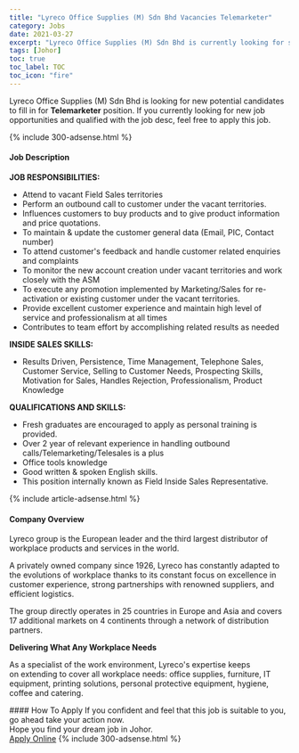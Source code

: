 ```yaml
---
title: "Lyreco Office Supplies (M) Sdn Bhd Vacancies Telemarketer" 
category: Jobs 
date: 2021-03-27 
excerpt: "Lyreco Office Supplies (M) Sdn Bhd is currently looking for suitable person to fill in the Telemarketer which based in Johor" 
tags: [Johor] 
toc: true 
toc_label: TOC 
toc_icon: "fire" 
--- 
```


<p>Lyreco Office Supplies (M) Sdn Bhd is looking for new potential candidates to fill in for <b>Telemarketer</b> position. If you currently looking for new job opportunities and qualified with the job desc, feel free to apply this job.
</p>{% include 300-adsense.html %} 
<div><div><h4>Job Description</h4></div><div><div><span><div><p><strong>JOB RESPONSIBILITIES:</strong></p><ul><li>Attend to vacant Field Sales territories</li><li>Perform an outbound call to customer under the vacant territories.</li><li>Influences customers to buy products and to give product information and price quotations.</li><li>To maintain &amp; update the customer general data (Email, PIC, Contact number)</li><li>To attend customer's feedback and handle customer related enquiries and complaints</li><li>To monitor the new account creation under vacant territories and work closely with the ASM</li><li>To execute any promotion implemented by Marketing/Sales for re-activation or existing customer under the vacant territories.</li><li>Provide excellent customer experience and maintain high level of service and professionalism at all times</li><li>Contributes to team effort by accomplishing related results as needed</li></ul><p><strong>INSIDE SALES SKILLS:</strong></p><ul><li>Results Driven, Persistence, Time Management, Telephone Sales, Customer Service, Selling to Customer&#160;Needs, Prospecting Skills, Motivation for Sales, Handles Rejection, Professionalism, Product Knowledge</li></ul><p><strong>QUALIFICATIONS AND SKILLS:</strong></p><ul><li>Fresh graduates are encouraged to apply as personal training is provided.</li><li>Over 2 year of relevant experience in handling outbound calls/Telemarketing/Telesales is a plus</li><li>Office tools knowledge</li><li>Good written &amp; spoken English skills.</li><li>This position internally known as Field Inside Sales Representative.&#160;&#160;&#160;&#160;&#160;&#160;</li></ul></div></span></div></div></div> 
{% include article-adsense.html %} 
<div><div><h4>Company Overview</h4></div><div><div><span><div><p>Lyreco group is the European leader and the third largest distributor of workplace products and services in the world.&#160;</p><p>A privately owned company since 1926, Lyreco has constantly adapted to the evolutions of workplace thanks to its constant focus on excellence in customer experience, strong partnerships with renowned suppliers, and efficient logistics.&#160;</p><p>The group directly operates in 25 countries in Europe and Asia and covers 17 additional markets on 4 continents through a network of distribution partners.</p><p><strong>Delivering What Any Workplace Needs</strong></p><p>As a specialist of the work environment, Lyreco's expertise keeps on&#160;extending&#160;to cover&#160;all workplace needs: office supplies, furniture, IT equipment, printing solutions, personal protective equipment, hygiene, coffee and catering.</p></div></span></div></div></div> 
#### How To Apply 
If you confident and feel that this job is suitable to you, go ahead take your action now. <br/> 
Hope you find your dream job in Johor. <br/> 
<a href="https://www.jobstreet.com.my/en/job/telemarketer-4508829?jobId=jobstreet-my-job-4508829&" class="btn btn--info" target="_blank" rel="nofollow noopenner">Apply Online</a> 
{% include 300-adsense.html %} 